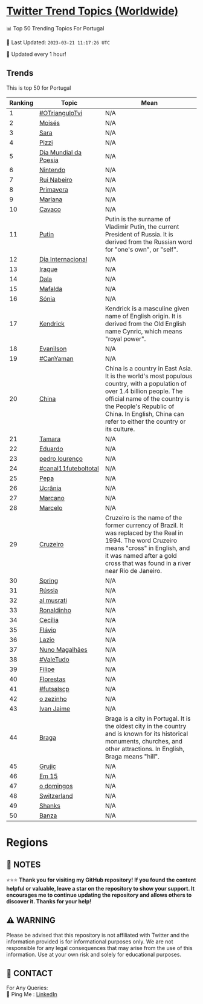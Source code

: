 [Twitter Trend Topics (Worldwide)](https://github.com/ErcinDedeoglu/Twitter-Trend-Topics)
==========


📊 Top 50 Trending Topics For Portugal

📆 Last Updated: `2023-03-21 11:17:26 UTC`

🔧 Updated every 1 hour!


## Trends

This is top 50 for Portugal

| Ranking | Topic | Mean |
| ------- | ------------ | ------------ |
| 1 | [#OTrianguloTvi](http://twitter.com/search?q=%23OTrianguloTvi) | N/A |
| 2 | [Moisés](http://twitter.com/search?q=Mois%c3%a9s) | N/A |
| 3 | [Sara](http://twitter.com/search?q=Sara) | N/A |
| 4 | [Pizzi](http://twitter.com/search?q=Pizzi) | N/A |
| 5 | [Dia Mundial da Poesia](http://twitter.com/search?q=Dia+Mundial+da+Poesia) | N/A |
| 6 | [Nintendo](http://twitter.com/search?q=Nintendo) | N/A |
| 7 | [Rui Nabeiro](http://twitter.com/search?q=Rui+Nabeiro) | N/A |
| 8 | [Primavera](http://twitter.com/search?q=Primavera) | N/A |
| 9 | [Mariana](http://twitter.com/search?q=Mariana) | N/A |
| 10 | [Cavaco](http://twitter.com/search?q=Cavaco) | N/A |
| 11 | [Putin](http://twitter.com/search?q=Putin) | Putin is the surname of Vladimir Putin, the current President of Russia. It is derived from the Russian word for "one's own", or "self". |
| 12 | [Dia Internacional](http://twitter.com/search?q=Dia+Internacional) | N/A |
| 13 | [Iraque](http://twitter.com/search?q=Iraque) | N/A |
| 14 | [Dala](http://twitter.com/search?q=Dala) | N/A |
| 15 | [Mafalda](http://twitter.com/search?q=Mafalda) | N/A |
| 16 | [Sónia](http://twitter.com/search?q=S%c3%b3nia) | N/A |
| 17 | [Kendrick](http://twitter.com/search?q=Kendrick) | Kendrick is a masculine given name of English origin. It is derived from the Old English name Cynric, which means "royal power". |
| 18 | [Evanilson](http://twitter.com/search?q=Evanilson) | N/A |
| 19 | [#CanYaman](http://twitter.com/search?q=%23CanYaman) | N/A |
| 20 | [China](http://twitter.com/search?q=China) | China is a country in East Asia. It is the world's most populous country, with a population of over 1.4 billion people. The official name of the country is the People's Republic of China. In English, China can refer to either the country or its culture. |
| 21 | [Tamara](http://twitter.com/search?q=Tamara) | N/A |
| 22 | [Eduardo](http://twitter.com/search?q=Eduardo) | N/A |
| 23 | [pedro lourenço](http://twitter.com/search?q=pedro+louren%c3%a7o) | N/A |
| 24 | [#canal11futeboltotal](http://twitter.com/search?q=%23canal11futeboltotal) | N/A |
| 25 | [Pepa](http://twitter.com/search?q=Pepa) | N/A |
| 26 | [Ucrânia](http://twitter.com/search?q=Ucr%c3%a2nia) | N/A |
| 27 | [Marcano](http://twitter.com/search?q=Marcano) | N/A |
| 28 | [Marcelo](http://twitter.com/search?q=Marcelo) | N/A |
| 29 | [Cruzeiro](http://twitter.com/search?q=Cruzeiro) | Cruzeiro is the name of the former currency of Brazil. It was replaced by the Real in 1994. The word Cruzeiro means "cross" in English, and it was named after a gold cross that was found in a river near Rio de Janeiro. |
| 30 | [Spring](http://twitter.com/search?q=Spring) | N/A |
| 31 | [Rússia](http://twitter.com/search?q=R%c3%bassia) | N/A |
| 32 | [al musrati](http://twitter.com/search?q=al+musrati) | N/A |
| 33 | [Ronaldinho](http://twitter.com/search?q=Ronaldinho) | N/A |
| 34 | [Cecília](http://twitter.com/search?q=Cec%c3%adlia) | N/A |
| 35 | [Flávio](http://twitter.com/search?q=Fl%c3%a1vio) | N/A |
| 36 | [Lazio](http://twitter.com/search?q=Lazio) | N/A |
| 37 | [Nuno Magalhães](http://twitter.com/search?q=Nuno+Magalh%c3%a3es) | N/A |
| 38 | [#ValeTudo](http://twitter.com/search?q=%23ValeTudo) | N/A |
| 39 | [Filipe](http://twitter.com/search?q=Filipe) | N/A |
| 40 | [Florestas](http://twitter.com/search?q=Florestas) | N/A |
| 41 | [#futsalscp](http://twitter.com/search?q=%23futsalscp) | N/A |
| 42 | [o zezinho](http://twitter.com/search?q=o+zezinho) | N/A |
| 43 | [Ivan Jaime](http://twitter.com/search?q=Ivan+Jaime) | N/A |
| 44 | [Braga](http://twitter.com/search?q=Braga) | Braga is a city in Portugal. It is the oldest city in the country and is known for its historical monuments, churches, and other attractions. In English, Braga means "hill". |
| 45 | [Grujic](http://twitter.com/search?q=Grujic) | N/A |
| 46 | [Em 15](http://twitter.com/search?q=Em+15) | N/A |
| 47 | [o domingos](http://twitter.com/search?q=o+domingos) | N/A |
| 48 | [Switzerland](http://twitter.com/search?q=Switzerland) | N/A |
| 49 | [Shanks](http://twitter.com/search?q=Shanks) | N/A |
| 50 | [Banza](http://twitter.com/search?q=Banza) | N/A |



# Regions




## 📝 NOTES

⭐⭐⭐ **Thank you for visiting my GitHub repository! If you found the content helpful or valuable, leave a star on the repository to show your support. It encourages me to continue updating the repository and allows others to discover it. Thanks for your help!**


## ⚠️ WARNING

Please be advised that this repository is not affiliated with Twitter and the information provided is for informational purposes only. We are not responsible for any legal consequences that may arise from the use of this information. Use at your own risk and solely for educational purposes.


## 📨 CONTACT

 For Any Queries:  
            🏓 Ping Me : [LinkedIn](https://www.linkedin.com/in/ercindedeoglu/)
